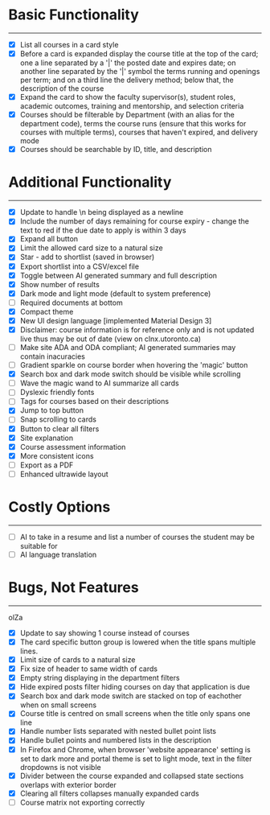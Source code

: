 # Basic Functionality

---

- [x] List all courses in a card style
- [x] Before a card is expanded display the course title at the top of the card; one a line separated by a '|' the posted date and expires date; on another line separated by the '|' symbol the terms running and openings per term; and on a third line the delivery method; below that, the description of the course
- [x] Expand the card to show the faculty supervisor(s), student roles, academic outcomes, training and mentorship, and selection criteria
- [x] Courses should be filterable by Department (with an alias for the department code), terms the course runs (ensure that this works for courses with multiple terms), courses that haven't expired, and delivery mode
- [x] Courses should be searchable by ID, title, and description

# Additional Functionality

---

- [x] Update to handle \n being displayed as a newline
- [x] Include the number of days remaining for course expiry - change the text to red if the due date to apply is within 3 days
- [x] Expand all button
- [x] Limit the allowed card size to a natural size
- [x] Star - add to shortlist (saved in browser)
- [x] Export shortlist into a CSV/excel file
- [x] Toggle between AI generated summary and full description
- [x] Show number of results
- [x] Dark mode and light mode (default to system preference)
- [ ] Required documents at bottom
- [x] Compact theme
- [x] New UI design language \[implemented Material Design 3\] 
- [x] Disclaimer: course information is for reference only and is not updated live thus may be out of date (view on clnx.utoronto.ca)
- [ ] Make site ADA and ODA compliant; AI generated summaries may contain inacuracies
- [ ] Gradient sparkle on course border when hovering the 'magic' button
- [x] Search box and dark mode switch should be visible while scrolling
- [ ] Wave the magic wand to AI summarize all cards
- [ ] Dyslexic friendly fonts
- [ ] Tags for courses based on their descriptions
- [x] Jump to top button
- [ ] Snap scrolling to cards
- [x] Button to clear all filters
- [x] Site explanation
- [x] Course assessment information
- [x] More consistent icons
- [ ] Export as a PDF
- [ ] Enhanced ultrawide layout

# Costly Options

---

- [ ] AI to take in a resume and list a number of courses the student may be suitable for
- [ ] AI language translation

# Bugs, Not Features

---
olZa         
- [x] Update to say showing 1 course instead of courses
- [x] The card specific button group is lowered when the title spans multiple lines.
- [x] Limit size of cards to a natural size
- [x] Fix size of header to same width of cards 
- [x] Empty string displaying in the department filters
- [x] Hide expired posts filter hiding courses on day that application is due
- [x] Search box and dark mode switch are stacked on top of eachother when on small screens
- [x] Course title is centred on small screens when the title only spans one line 
- [x] Handle number lists separated with nested bullet point lists
- [x] Handle bullet points and numbered lists in the description
- [x] In Firefox and Chrome, when browser 'website appearance' setting is set to dark more and portal theme is set to light mode, text in the filter dropdowns is not visible 
- [x] Divider between the course expanded and collapsed state sections overlaps with exterior border
- [x] Clearing all filters collapses manually expanded cards
- [ ] Course matrix not exporting correctly